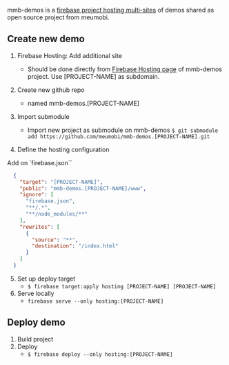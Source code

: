 mmb-demos is a [firebase project hosting multi-sites](https://firebase.google.com/docs/hosting/multisites) of demos shared as open source project from meumobi.

## Create new demo

1. Firebase Hosting: Add additional site
    -  Should be done directly from [Firebase Hosting page](https://console.firebase.google.com/u/0/project/meu-starter/hosting/main) of mmb-demos project. Use [PROJECT-NAME] as subdomain.
2. Create new github repo
    - named mmb-demos.[PROJECT-NAME]
3. Import submodule
    - Import new project as submodule on mmb-demos `$ git submodule add https://github.com/meumobi/mmb-demos.[PROJECT-NAME].git`

4. Define the hosting configuration

Add on `firebase.json``

```json
  {
    "target": "[PROJECT-NAME]",
    "public": "mmb-demos.[PROJECT-NAME]/www",
    "ignore": [
      "firebase.json",
      "**/.*",
      "**/node_modules/**"
    ],
    "rewrites": [
      {
        "source": "**",
        "destination": "/index.html"
      }
    ]
  }
```
5. Set up deploy target
   - `$ firebase target:apply hosting [PROJECT-NAME] [PROJECT-NAME]`
6. Serve locally
    - `firebase serve --only hosting:[PROJECT-NAME]`

## Deploy demo

1. Build project
2. Deploy
    - `$ firebase deploy --only hosting:[PROJECT-NAME]`
  